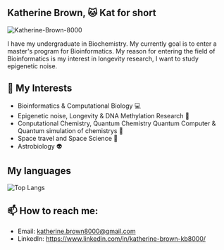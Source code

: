 ## Katherine Brown, 🐱 Kat for short 
<p align="left"> <img src="https://komarev.com/ghpvc/?username=Katherine-Brown-8000&label=Profile%20views&color=0e75b6&style=flat" alt="Katherine-Brown-8000" /> </p>

I have my undergraduate in Biochemistry.
My currently goal is to enter a master's program for Bioinformatics.
My reason for entering the field of Bioinformatics is my interest in longevity research, I want to study epigenetic noise.

## 🔬 My Interests
- Bioinformatics & Computational Biology 💻
- Epigenetic noise, Longevity & DNA Methylation Research 🧬
- Conputational Chemistry, Quantum Chemistry Quantum Computer & Quantum simulation of chemistrys 🧪
- Space travel and Space Science 🚀
- Astrobiology 👽

## My languages

![Top Langs](https://github-readme-stats.vercel.app/api/top-langs/?username=Katherine-Brown-8000&layout=compact&theme=radical&cache_seconds=1800)




## 📫 How to reach me:
- Email: katherine.brown8000@gmail.com 
- LinkedIn: https://www.linkedin.com/in/katherine-brown-kb8000/




<!--
**Katherine-Brown-8000/Katherine-Brown-8000** is a ✨ _special_ ✨ repository because its `README.md` (this file) appears on your GitHub profile.

Here are some ideas to get you started:

- 🔭 I’m currently working on ...
- 🌱 I’m currently learning ...
- 👯 I’m looking to collaborate on ...
- 🤔 I’m looking for help with ...
- 💬 Ask me about ...
- 📫 How to reach me: ...
- 😄 Pronouns: ...
- ⚡ Fun fact: ...
-->
